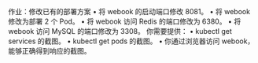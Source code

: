 作业：修改已有的部署方案
• 将 webook 的启动端口修改 8081。
• 将 webook 修改为部署 2 个 Pod。
• 将 webook 访问 Redis 的端口修改为 6380。
• 将 webook 访问 MySQL 的端口修改为 3308。
你需要提供：
• kubectl get services 的截图。
• kubectl get pods 的截图。
• 你通过浏览器访问 webook，能够正确得到响应的截图。
